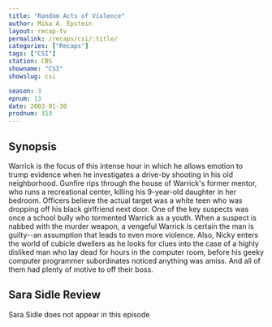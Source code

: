 ```yaml
---
title: "Random Acts of Violence"
author: Mika A. Epstein
layout: recap-tv
permalink: /recaps/csi/:title/
categories: ["Recaps"]
tags: ["CSI"]
station: CBS
showname: "CSI"
showslug: csi

season: 3
epnum: 13
date: 2003-01-30
prodnum: 313  
---
```


## Synopsis

Warrick is the focus of this intense hour in which he allows emotion to trump evidence when he investigates a drive-by shooting in his old neighborhood. Gunfire rips through the house of Warrick's former mentor, who runs a recreational center, killing his 9-year-old daughter in her bedroom. Officers believe the actual target was a white teen who was dropping off his black girlfriend next door. One of the key suspects was once a school bully who tormented Warrick as a youth. When a suspect is nabbed with the murder weapon, a vengeful Warrick is certain the man is guilty--an assumption that leads to even more violence. Also, Nicky enters the world of cubicle dwellers as he looks for clues into the case of a highly disliked man who lay dead for hours in the computer room, before his geeky computer programmer subordinates noticed anything was amiss. And all of them had plenty of motive to off their boss.

## Sara Sidle Review

Sara Sidle does not appear in this episode

